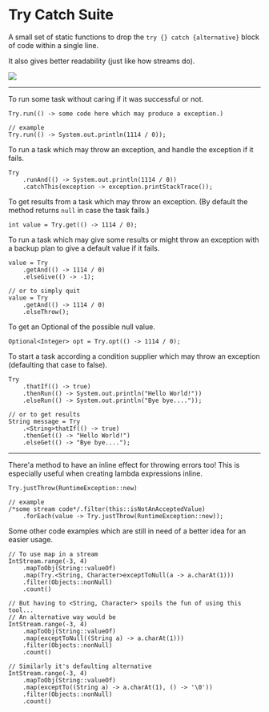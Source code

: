 # Try Catch Suite

A small set of static functions to drop the `try {} catch {alternative}` block of code within a single line.

It also gives better readability (just like how streams do).

[![](https://img.shields.io/discord/872811194170347520?color=%237289da&logoColor=%23424549)](https://discord.gg/Ar6Zuj2m82)

---

To run some task without caring if it was successful or not.

```
Try.run(() -> some code here which may produce a exception.)

// example
Try.run(() -> System.out.println(1114 / 0));
```

To run a task which may throw an exception, and handle the exception if it fails.

```
Try
    .runAnd(() -> System.out.println(1114 / 0))
    .catchThis(exception -> exception.printStackTrace());
```

To get results from a task which may throw an exception.
(By default the method returns `null` in case the task fails.)

```
int value = Try.get(() -> 1114 / 0);
```

To run a task which may give some results or might throw an exception with a backup plan to give a default value if it
fails.

```
value = Try
    .getAnd(() -> 1114 / 0)
    .elseGive(() -> -1);
    
// or to simply quit
value = Try
    .getAnd(() -> 1114 / 0)
    .elseThrow();
```

To get an Optional of the possible null value.

```
Optional<Integer> opt = Try.opt(() -> 1114 / 0);
```

To start a task according a condition supplier which may throw an exception (defaulting that case to false).

```
Try
    .thatIf(() -> true)
    .thenRun(() -> System.out.println("Hello World!"))
    .elseRun(() -> System.out.println("Bye bye...."));
    
// or to get results
String message = Try
    .<String>thatIf(() -> true)
    .thenGet(() -> "Hello World!")
    .elseGet(() -> "Bye bye....");
```

---

There'a method to have an inline effect for throwing errors too!
This is especially useful when creating lambda expressions inline.

```
Try.justThrow(RuntimeException::new)

// example
/*some stream code*/.filter(this::isNotAnAcceptedValue)
    .forEach(value -> Try.justThrow(RuntimeException::new));
```

Some other code examples which are still in need of a better idea for an easier usage.

```
// To use map in a stream 
IntStream.range(-3, 4)
    .mapToObj(String::valueOf)
    .map(Try.<String, Character>exceptToNull(a -> a.charAt(1)))
    .filter(Objects::nonNull)
    .count()

// But having to <String, Character> spoils the fun of using this tool...
// An alternative way would be
IntStream.range(-3, 4)
    .mapToObj(String::valueOf)
    .map(exceptToNull((String a) -> a.charAt(1)))
    .filter(Objects::nonNull)
    .count()
    
// Similarly it's defaulting alternative
IntStream.range(-3, 4)
    .mapToObj(String::valueOf)
    .map(exceptTo((String a) -> a.charAt(1), () -> '\0'))
    .filter(Objects::nonNull)
    .count()
```